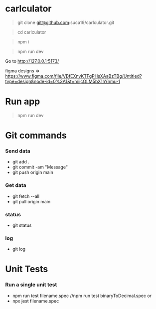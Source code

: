 # carlculator

> git clone git@github.com:suca19/carlculator.git

> cd carlculator

> npm i

> npm run dev

Go to http://127.0.0.1:5173/

figma designs => https://www.figma.com/file/VBfEXnvKTFgPHsXAaBzTBg/Untitled?type=design&node-id=0%3A1&t=mjjcOLM5bX1hYnmu-1

# Run app
> npm run dev
# Git commands
### Send data
 - git add .
 - git commit -am "Message"
 - git push origin main

### Get data
 - git fetch --all
 - git pull origin main

 ### status 
 - git status
 
 ### log
 - git log


 # Unit Tests
 ### Run a single unit test
 - npm run test filename.spec  //npm run test binaryToDecimal.spec
 or
 - npx jest  filename.spec